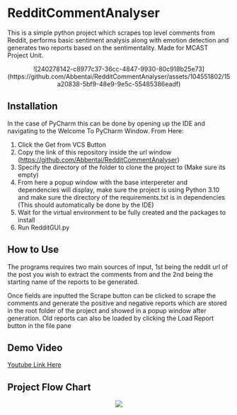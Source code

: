 # RedditCommentAnalyser
This is a simple python project which scrapes top level comments from Reddit, performs basic sentiment analysis along with emotion detection and generates two reports based on the sentimentality. Made for MCAST Project Unit.

<p align="center">
  ![240278142-c8977c37-36cc-4847-9930-80c918b25e73](https://github.com/Abbentai/RedditCommentAnalyser/assets/104551802/15a20838-5bf9-48e9-9e5c-55485386eadf)
</p>

**Installation**
-----------------------------
In the case of PyCharm this can be done by opening up the IDE and navigating to the Welcome To PyCharm Window. From Here:
1) Click the Get from VCS Button
2) Copy the link of this repository inside the url window (https://github.com/Abbentai/RedditCommentAnalyser)
3) Specify the directory of the folder to clone the project to (Make sure its empty)
4) From here a popup window with the base interpereter and dependencies will display, make sure the project is using Python 3.10 and make sure the directory of the requirements.txt is in dependencies (This should automatically be done by the IDE)
5) Wait for the virtual environment to be fully created and the packages to install
6) Run RedditGUI.py

How to Use
-----------------------------
The programs requires two main sources of input, 1st being the reddit url of the post you wish to extract the comments from and the 2nd being the starting name of the reports to be generated.

Once fields are inputted the Scrape button can be clicked to scrape the comments and generate the positive and negative reports which are stored in the root folder of the project and showed in a popup window after generation. Old reports can also be loaded by clicking the Load Report button in the file pane
  
Demo Video
-----------------------------
[Youtube Link Here](https://www.youtube.com/watch?v=B3JMBYI2XFM)

Project Flow Chart
-----------------------------

<p align="center">
  <img src="![projectFlowChart drawio](https://github.com/Abbentai/RedditCommentAnalyser/assets/104551802/739ae27e-a9e7-46a4-8284-efdfaec0ee2e)">
</p>

